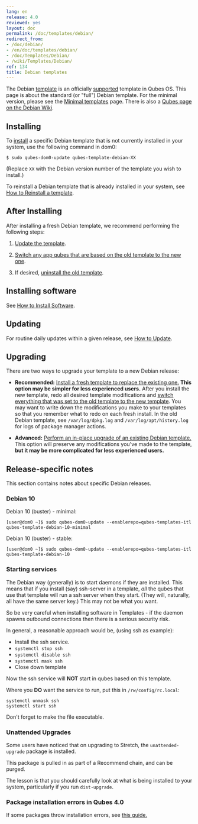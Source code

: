 ```yaml
---
lang: en
release: 4.0
reviewed: yes
layout: doc
permalink: /doc/templates/debian/
redirect_from:
- /doc/debian/
- /en/doc/templates/debian/
- /doc/Templates/Debian/
- /wiki/Templates/Debian/
ref: 134
title: Debian templates
---
```


The Debian [template](/doc/templates/) is an officially [supported](/doc/supported-releases/#templates) template in Qubes OS.
This page is about the standard (or "full") Debian template.
For the minimal version, please see the [Minimal templates](/doc/templates/minimal/) page.
There is also a [Qubes page on the Debian Wiki](https://wiki.debian.org/Qubes).

## Installing

To [install](/doc/templates/#installing) a specific Debian template that is not currently installed in your system, use the following command in dom0:

```
$ sudo qubes-dom0-update qubes-template-debian-XX
```

   (Replace `XX` with the Debian version number of the template you wish to install.)

To reinstall a Debian template that is already installed in your system, see [How to Reinstall a template](/doc/reinstall-template/).

## After Installing

After installing a fresh Debian template, we recommend performing the following steps:

1. [Update the template](/doc/software-update-vm/).

2. [Switch any app qubes that are based on the old template to the new one](/doc/templates/#switching).

3. If desired, [uninstall the old template](/doc/templates/#uninstalling).

## Installing software

See [How to Install Software](/doc/how-to-install-software/).

## Updating

For routine daily updates within a given release, see [How to Update](/doc/how-to-update/).

## Upgrading

There are two ways to upgrade your template to a new Debian release:

- **Recommended:** [Install a fresh template to replace the existing one.](#installing) **This option may be simpler for less experienced users.** After you install the new template, redo all desired template modifications and [switch everything that was set to the old template to the new template](/doc/templates/#switching). You may want to write down the modifications you make to your templates so that you remember what to redo on each fresh install. In the old Debian template, see `/var/log/dpkg.log` and `/var/log/apt/history.log` for logs of package manager actions.

- **Advanced:** [Perform an in-place upgrade of an existing Debian template.](/doc/template/debian/upgrade/) This option will preserve any modifications you've made to the template, **but it may be more complicated for less experienced users.**

## Release-specific notes

This section contains notes about specific Debian releases.

### Debian 10

Debian 10 (buster) - minimal:

```
[user@dom0 ~]$ sudo qubes-dom0-update --enablerepo=qubes-templates-itl qubes-template-debian-10-minimal
```

Debian 10 (buster) - stable:

```
[user@dom0 ~]$ sudo qubes-dom0-update --enablerepo=qubes-templates-itl qubes-template-debian-10
```

### Starting services

The Debian way (generally) is to start daemons if they are installed.
This means that if you install (say) ssh-server in a template, *all* the qubes that use that template will run a ssh server when they start. (They will, naturally, all have the same server key.) This may not be what you want.

So be very careful when installing software in Templates - if the daemon spawns outbound connections then there is a serious security risk.

In general, a reasonable approach would be, (using ssh as example):

- Install the ssh service.
- `systemctl stop ssh`
- `systemctl disable ssh`
- `systemctl mask ssh`
- Close down template

Now the ssh service will **NOT** start in qubes based on this template.

Where you **DO** want the service to run, put this in `/rw/config/rc.local`:

```
systemctl unmask ssh
systemctl start ssh
```

Don't forget to make the file executable.

### Unattended Upgrades

Some users have noticed that on upgrading to Stretch, the `unattended-upgrade` package is installed.

This package is pulled in as part of a Recommend chain, and can be purged.

The lesson is that you should carefully look at what is being installed to your system, particularly if you run `dist-upgrade`.

### Package installation errors in Qubes 4.0

If some packages throw installation errors, see [this guide.](/doc/vm-troubleshooting/#fixing-package-installation-errors)
